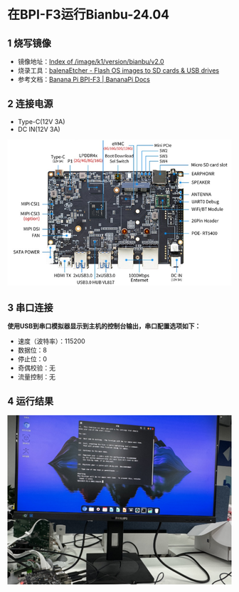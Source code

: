 # 在BPI-F3运行Bianbu-24.04

## 1 烧写镜像

- 镜像地址：[Index of /image/k1/version/bianbu/v2.0](https://archive.spacemit.com/image/k1/version/bianbu/v2.0/)
- 烧录工具：[balenaEtcher - Flash OS images to SD cards & USB drives](https://etcher.balena.io/)
- 参考文档：[Banana Pi BPI-F3 | BananaPi Docs](https://docs.banana-pi.org/en/BPI-F3/BananaPi_BPI-F3)

## 2 连接电源

- Type-C(12V 3A)
- DC IN(12V 3A)

![](../images/BPIF3_1.png)

## 3 串口连接

**使用USB到串口模拟器显示到主机的控制台输出，串口配置选项如下：**
- 速度（波特率）：115200 
- 数据位：8 
- 停止位：0 
- 奇偶校验：无 
- 流量控制：无

## 4 运行结果

![](../images/BPIF3_2.png)